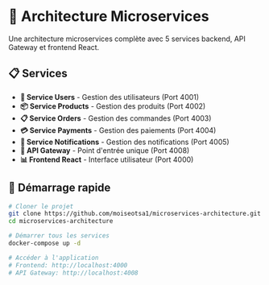# 🚀 Architecture Microservices

Une architecture microservices complète avec 5 services backend, API Gateway et frontend React.

## 📋 Services

- **👥 Service Users** - Gestion des utilisateurs (Port 4001)
- **📦 Service Products** - Gestion des produits (Port 4002)
- **📋 Service Orders** - Gestion des commandes (Port 4003)
- **💳 Service Payments** - Gestion des paiements (Port 4004)
- **🔔 Service Notifications** - Gestion des notifications (Port 4005)
- **🔗 API Gateway** - Point d'entrée unique (Port 4008)
- **📊 Frontend React** - Interface utilisateur (Port 4000)

## 🚀 Démarrage rapide

```bash
# Cloner le projet
git clone https://github.com/moiseotsa1/microservices-architecture.git
cd microservices-architecture

# Démarrer tous les services
docker-compose up -d

# Accéder à l'application
# Frontend: http://localhost:4000
# API Gateway: http://localhost:4008
```
